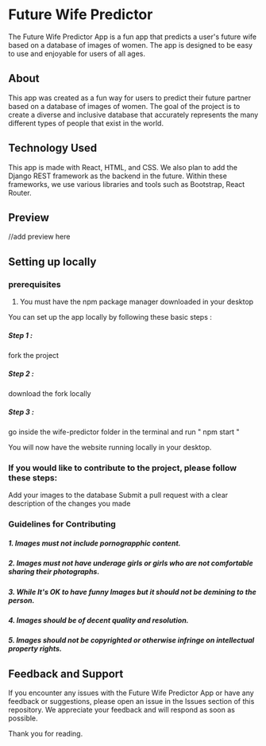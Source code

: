 # Future Wife Predictor

The Future Wife Predictor App is a fun app that predicts a user's future wife based on a database of images of women. The app is designed to be easy to use and enjoyable for users of all ages.

## About

This app was created as a fun way for users to predict their future partner based on a database of images of women. The goal of the project is to create a diverse and inclusive database that accurately represents the many different types of people that exist in the world.

## Technology Used

This app is made with React, HTML, and CSS. We also plan to add the Django REST framework as the backend in the future. Within these frameworks, we use various libraries and tools such as Bootstrap, React Router.

## Preview
//add preview here

## Setting up locally

### prerequisites

1. You must have the npm package manager downloaded in your desktop

You can set up the app locally by following these basic steps :

##### Step 1 : 

fork the project

##### Step 2 :

download the fork locally

##### Step 3 :

go inside the wife-predictor folder in the terminal and run " npm start "

You will now have the website running locally in your desktop.

### If you would like to contribute to the project, please follow these steps:

Add your images to the database
Submit a pull request with a clear description of the changes you made

### Guidelines for Contributing

##### 1. Images must not include pornograpphic content.
##### 2. Images must not have underage girls or girls who are not comfortable sharing their photographs.
##### 3. While It's OK to have funny Images but it should not be demining to the person. 
##### 4. Images should be of decent quality and resolution.
##### 5. Images should not be copyrighted or otherwise infringe on intellectual property rights.
## Feedback and Support
If you encounter any issues with the Future Wife Predictor App or have any feedback or suggestions, please open an issue in the Issues section of this repository. We appreciate your feedback and will respond as soon as possible.

Thank you for reading.

